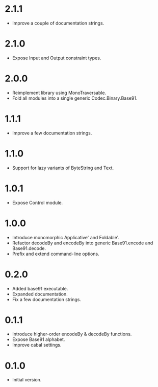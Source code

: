 
2.1.1
=====

 - Improve a couple of documentation strings.

2.1.0
=====

 - Expose Input and Output constraint types.

2.0.0
=====

 - Reimplement library using MonoTraversable.
 - Fold all modules into a single generic Codec.Binary.Base91.

1.1.1
=====

 - Improve a few documentation strings.

1.1.0
=====

 - Support for lazy variants of ByteString and Text.

1.0.1
=====

 - Expose Control module.

1.0.0
=====

 - Introduce monomorphic Applicative' and Foldable'.
 - Refactor decodeBy and encodeBy into generic Base91.encode and Base91.decode.
 - Prefix and extend command-line options.

0.2.0
=====

 - Added base91 executable.
 - Expanded documentation.
 - Fix a few documentation strings.

0.1.1
=====

 - Introduce higher-order encodeBy & decodeBy functions.
 - Expose Base91 alphabet.
 - Improve cabal settings.

0.1.0
=====

 - Initial version.
